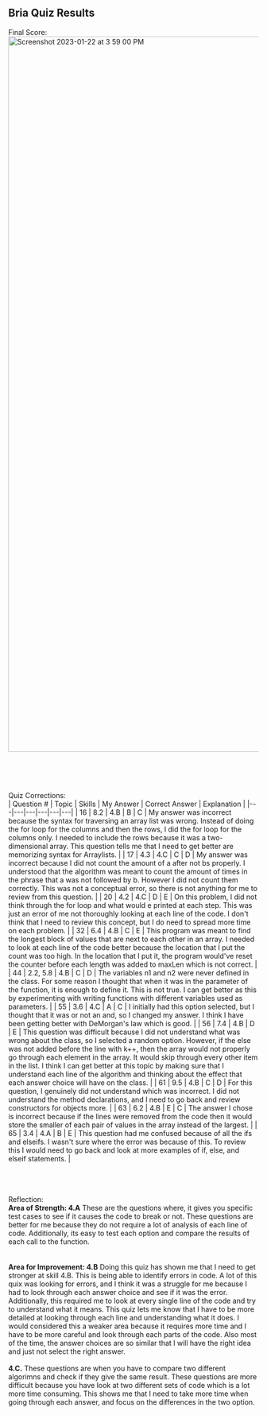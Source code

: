 ## Bria Quiz Results
Final Score: <br>
<img width="1440" alt="Screenshot 2023-01-22 at 3 59 00 PM" src="https://user-images.githubusercontent.com/89234851/213947456-0ee3776e-04a1-40a8-b75a-c7c8d8429018.png"> 


<br><br><br>





Quiz Corrections: <br>
| Question # | Topic | Skills | My Answer | Correct Answer | Explanation |
|---|---|---|---|---|---|
| 16 | 8.2 | 4.B | B | C | My answer was incorrect because the syntax for traversing an array list was wrong. Instead of doing the for loop for the columns and then the rows, I did the for loop for the columns only. I needed to include the rows because it was a two-dimensional array. This question tells me that I need to get better are memorizing syntax for Arraylists.  |
| 17 | 4.3 | 4.C | C | D | My answer was incorrect because I did not count the amount of a after not bs properly. I understood that the algorithm was meant to count the amount of times in the phrase that a was not followed by b. However I did not count them correctly. This was not a conceptual error, so there is not anything for me to review from this question.   |
| 20 | 4.2 | 4.C | D | E | On this problem, I did not think through the for loop and what would e printed at each step. This was just an error of me not thoroughly looking at each line of the code. I don't think that I need to review this concept, but I do need to spread more time on each problem.  |
| 32 | 6.4 | 4.B | C | E | This program was meant to find the longest block of values that are next to each other in an array. I needed to look at each line of the code better because the location that I put the count was too high. In the location that I put it, the program would've reset the counter before each length was added to maxLen which is not correct.  |
| 44 | 2.2, 5.8 | 4.B | C | D | The variables n1 and n2 were never defined in the class. For some reason I thought that when it was in the parameter of the function, it is enough to define it. This is not true. I can get better as this by experimenting with writing functions with different variables used as parameters.  |
| 55 | 3.6 | 4.C | A | C | I initially had this option selected, but I thought that it was or not an and, so I changed my answer. I think I have been getting better with DeMorgan's law which is good.  |
| 56 | 7.4 | 4.B | D | E | This question was difficult because I did not understand what was wrong about the class, so I selected a random option. However, if the else was not added before the line with k++, then the array would not properly go through each element in the array. It would skip through every other item in the list. I think I can get better at this topic by making sure that I understand each line of the algorithm and thinking about the effect that each answer choice will have on the class.  |
| 61 | 9.5 | 4.B | C | D | For this question, I genuinely did not understand which was incorrect. I did not understand the method declarations, and I need to go back and review constructors for objects more.  |
| 63 | 6.2 | 4.B | E | C | The answer I chose is incorrect because if the lines were removed from the code then it would store the smaller of each pair of values in the array instead of the largest.  |
| 65 | 3.4 | 4.A | B | E | This question had me confused because of all the ifs and elseifs. I wasn't sure where the error was because of this. To review this I would need to go back and look at more examples of if, else, and elseif statements.  |

<br><br><br>
Reflection: <br>
**Area of Strength: 4.A** These are the questions where, it gives you specific test cases to see if it causes the code to break or not. These questions are better for me because they do not require a lot of analysis of each line of code. Additionally, its easy to test each option and compare the results of each call to the function. <br><br><br>
**Area for Improvement: 4.B** Doing this quiz has shown me that I need to get stronger at skill 4.B. This is being able to identify errors in code. A lot of this quix was looking for errors, and I think it was a struggle for me because I had to look through each answer choice and see if it was the error. Additionally, this required me to look at every single line of the code and try to understand what it means. This quiz lets me know that I have to be more detailed at looking through each line and understanding what it does. I would considered this a weaker area because it requires more time and I have to be more careful and look through each parts of the code. Also most of the time, the answer choices are so similar that I will have the right idea and just not select the right answer. 
<br><br>**4.C.** These questions are when you have to compare two different algorimns and check if they give the same result. These questions are more difficult because you have look at two different sets of code which is a lot more time consuming. This shows me that I need to take more time when going through each answer, and focus on the differences in the two option. 

